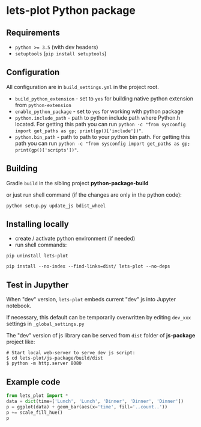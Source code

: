 # lets-plot Python package

## Requirements

* `python >= 3.5` (with dev headers)
* `setuptools` (`pip install setuptools`)


## Configuration

All configuration are in `build_settings.yml` in the project root.

* `build_python_extension` - set to `yes` for building native python extension from `python-extension`
* `enable_python_package` - set to `yes` for working with python package
* `python.include_path` - path to python include path where Python.h located. 
For getting this path you can run `python -c "from sysconfig import get_paths as gp; print(gp()['include'])"`.
* `python.bin_path` - path to path to your python bin path. 
For getting this path you can run `python -c "from sysconfig import get_paths as gp; print(gp()['scripts'])"`.


## Building

Gradle `build` in the sibling project **python-package-build**

or just run shell command (if the changes are only in the python code):

`python setup.py update_js bdist_wheel`

## Installing locally

* create / activate python environment (if needed)
* run shell commands: 

`pip uninstall lets-plot`

`pip install --no-index --find-links=dist/ lets-plot --no-deps`
 
## Test in Jupyther

When "dev" version, `lets-plot` embeds current "dev" js into Jupyter notebook.

If necessary, this default can be temporarily overwritten by editing `dev_xxx` settings in `_global_settings.py`

The "dev" version of js library can be served from `dist` folder of **js-package** project like:

```shell script
# Start local web-server to serve dev js script:
$ cd lets-plot/js-package/build/dist
$ python -m http.server 8080
```
 
## Example code

```python
from lets_plot import *
data = dict(time=['Lunch', 'Lunch', 'Dinner', 'Dinner', 'Dinner'])
p = ggplot(data) + geom_bar(aes(x='time', fill='..count..'))
p += scale_fill_hue()
p
```
